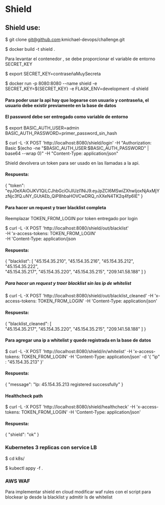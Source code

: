 # Shield 

## Shield use:

$ git clone git@github.com:kmichael-devops/challenge.git

$ docker build -t shield .

Para levantar el contenedor , se debe proporcionar el variable de entorno SECRET_KEY

$ export SECRET_KEY=contraseñaMuySecreta

$ docker run -p 8080:8080 --name shield -e SECRET_KEY=${SECRET_KEY} -e FLASK_ENV=development -d shield


#### Para poder usar la api hay que logearse con usuario y contraseña, el usuario debe existir previamente en la base de datos
#### El password debe ser entregado como variable de entorno

$ export BASIC_AUTH_USER=admin BASIC_AUTH_PASSWORD=primer_password_sin_hash

$ curl -L -X POST 'http://localhost:8080/shield/login' -H "Authorization: Basic $(echo -ne "$BASIC_AUTH_USER:$BASIC_AUTH_PASSWORD" | base64 --wrap 0)" -H "Content-Type: application/json"

Shield devolvera un token para ser usado en las llamadas a la api.

#### Respuesta:
{
  "token": "eyJ0eXAiOiJKV1QiLCJhbGciOiJIUzI1NiJ9.eyJpZCI6MSwiZXhwIjoxNjAxMjYzNjc3fQ.uNY_GUtAEb_QiP8hbaHOVCwDRQ_nXXeN4TK2q4fp6IE"
}


#### Para hacer un request y traer blacklist completa

Reemplazar TOKEN_FROM_LOGIN por token entregado por login

$ curl -L -X POST 'http://localhost:8080/shield/out/blacklist' \
-H 'x-access-tokens: TOKEN_FROM_LOGIN' \
-H 'Content-Type:  application/json

#### Respuesta:
{
  "blacklist": 
  [ 
    "45.154.35.210", 
    "45.154.35.216", 
    "45.154.35.212", 
    "45.154.35.222",   
    "45.154.35.217", 
    "45.154.35.220", 
    "45.154.35.215", 
    "209.141.58.188"
  ]
}


##### Para hacer un request y traer blacklist sin las ip de whitelist

$ curl -L -X POST 'http://localhost:8080/shield/out/blacklist_cleaned' -H 'x-access-tokens: TOKEN_FROM_LOGIN' -H 'Content-Type: application/json'

#### Respuesta:
{
  "blacklist_cleaned": 
  [     
    "45.154.35.217", 
    "45.154.35.220", 
    "45.154.35.215", 
    "209.141.58.188"
  ]
}


#### Para agregar una ip a whitelist y quede registrada en la base de datos

$ curl -L -X POST 'http://localhost:8080/shield/in/whitelist' -H 'x-access-tokens: TOKEN_FROM_LOGIN' -H 'Content-Type: application/json' -d '{ "ip" : "45.154.35.213" }'

#### Respuesta:
{
  "message": "Ip: 45.154.35.213 registered successfully"
}


#### Healthcheck path

$ curl -L -X POST 'http://localhost:8080/shield/healthcheck' -H 'x-access-tokens: TOKEN_FROM_LOGIN' -H 'Content-Type: application/json'

#### Respuesta:
{
  "shield": "ok"
}

### Kubernetes 3 replicas con service LB

$ cd k8s/

$ kubectl appy -f .

### AWS WAF

Para implementar shield en cloud
modificar waf rules con el script para blockear ip desde la blacklist y admitir ls de whitelist